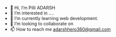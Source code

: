 - 👋 Hi, I’m Pilli ADARSH
- 👀 I’m interested in ....
- 🌱 I’m currently learning web development.
- 💞️ I’m looking to collaborate on 
- 📫 How to reach me 
  adarshhero360@gmail.com

<!---
20UCS055/20UCS055 is a ✨ special ✨ repository because its `README.md` (this file) appears on your GitHub profile.
You can click the Preview link to take a look at your changes.
--->
